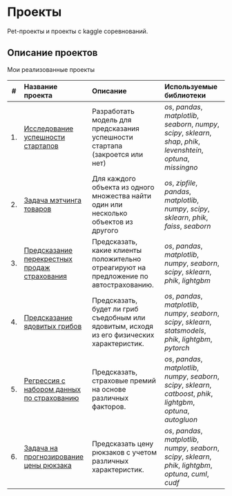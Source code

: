 # Проекты

Pet-проекты и проекты с kaggle соревнований.

## Описание проектов

Мои реализованные проекты

| #    | Название проекта | Описание | Используемые библиотеки | 
| ---- | :---------------------- | :---------------------- | :---------------------- |
| 1.   | [Исследование успешности стартапов](startup_project) | Разработать модель для предсказания успешности стартапа (закроется или нет) | *os*, *pandas*, *matplotlib*, *seaborn*, *numpy*, *scipy*, *sklearn*, *shap*, *phik*, *levenshtein*, *optuna*, *missingno* |
| 2.   | [Задача мэтчинга товаров](match_project) | Для каждого объекта из одного множества найти один или несколько объектов из другого| *os*, *zipfile*, *pandas*, *matplotlib*, *numpy*, *scipy*, *sklearn*, *phik*, *faiss*, *seaborn* |
| 3.   | [Предсказание перекрестных продаж страхования](insurance_project) | Предсказать, какие клиенты положительно отреагируют на предложение по автострахованию.| *os*, *pandas*, *matplotlib*, *numpy*, *seaborn*, *scipy*, *sklearn*, *phik*, *lightgbm* |
| 4.   | [Предсказание ядовитых грибов](mushrooms_project) | Предсказать, будет ли гриб съедобным или ядовитым, исходя из его физических характеристик.| *os*, *pandas*, *matplotlib*, *numpy*, *seaborn*, *scipy*, *sklearn*, *statsmodels*, *phik*, *lightgbm*, *pytorch* |
| 5.   | [Регрессия с набором данных по страхованию](regression_insurance_pg_s4e12) | Предсказать, страховые премий на основе различных факторов.| *os*, *pandas*, *matplotlib*, *numpy*, *seaborn*, *scipy*, *sklearn*, *catboost*, *phik*, *lightgbm*, *optuna*, *autogluon* |
| 6.   | [Задача на прогнозирование цены рюкзака](backpack_prediction_challenge_pg_s5e2) | Предсказать цену рюкзаков с учетом различных характеристик.| *os*, *pandas*, *matplotlib*, *numpy*, *seaborn*, *scipy*, *sklearn*, *phik*, *lightgbm*, *optuna*, *cuml*, *cudf* |
